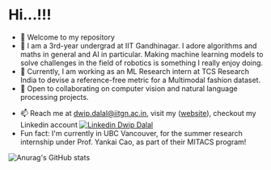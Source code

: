  # Hi...!!!

- 🌱 Welcome to my repository
- 🔭 I am a 3rd-year undergrad at IIT Gandhinagar. I adore algorithms and maths in general and AI in particular. Making machine learning models to solve challenges in the field of robotics is something I really enjoy doing.
- 🔭 Currently, I am working as an ML Research intern at TCS Research India to devise a reference-free metric for a Multimodal fashion dataset.
- 👯 Open to collaborating on computer vision and natural language processing projects.
<!-- - ⚡ Fun fact: I'm visiting **University of British Columbia** in the coming summer as a research intern to work on creating behavioral videos from brain data under prof Yankai Cao, as part of MITACS GRI Program! -->
- 📫 Reach me at dwip.dalal@iitgn.ac.in, visit my  ([website](https://dwipddalal.github.io/)), checkout my Linkedin account [![Linkedin](https://i.stack.imgur.com/gVE0j.png) Dwip Dalal](https://www.linkedin.com/in/dwip-dalal-a7a440190)&nbsp;
- Fun fact: I'm currently in UBC Vancouver, for the summer research internship under Prof. Yankai Cao, as part of their MITACS program!


![Anurag's GitHub stats](https://github-readme-stats.vercel.app/api?username=dwipddalal&count_private=true&show_icons=true&theme=dark)

<!---
dwipddalal/dwipddalal is a ✨ special ✨ repository because its `README.md` (this file) appears on your GitHub profile.
You can click the Preview link to take a look at your changes.
--->
